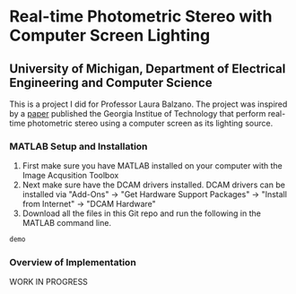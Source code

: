 # Real-time Photometric Stereo with Computer Screen Lighting

## University of Michigan, Department of Electrical Engineering and Computer Science

This is a project I did for Professor Laura Balzano. The project was inspired by a [paper](http://www.cc.gatech.edu/~phlosoft/files/schindler08_3dpvt.pdf) published the Georgia Institue of Technology that perform real-time photometric stereo using a computer screen as its lighting source.

### MATLAB Setup and Installation
1. First make sure you have MATLAB installed on your computer with the Image Acqusition Toolbox
2. Next make sure have the DCAM drivers installed. DCAM drivers can be installed via "Add-Ons" -> "Get Hardware Support Packages" -> "Install from Internet" -> "DCAM Hardware"
3. Download all the files in this Git repo and run the following in the MATLAB command line.
```bash
demo
```

### Overview of Implementation
WORK IN PROGRESS
